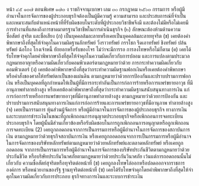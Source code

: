 หน้า ๔๕
๑๓๗ ตอนพิเศษ ๑๗๓ ง ราชกิจจานุเบกษา
เลม
๓๐ กรกฎาคม ๒๕๖๓
กรรมการ หรือผู้มีอำนาจในการจัดการของผู้ประกอบธุรกิจต้องเป็นผู้มีความรู้ ความสามารถ
และประสบการณ์ที่จำเป็นและเหมาะสมกับตำแหน่งหน้าที่ที่รับผิดชอบในระดับที่ผู้ประกอบวิชาชีพจึงมี
และต้องไม่มีหรือไม่เคยมีการทำงานที่แสดงถึงการขาดมาตรฐานวิชาชีพในการดำเนินธุรกิจ
(๒) ลักษณะต้องห้ามด้านความซื่อสัตย์ สุจริต และชื่อเสียง
(ก) เป็นบุคคลล้มละลายหรือเคยเป็นบุคคลล้มละลายทุจริต
(ข) เคยต้องคำพิพากษาถึงที่สุดให้จำคุกในความผิดฐานลักทรัพย์ วิ่งราวทรัพย์ กรรโชก
รีดเอาทรัพย์ ชิงทรัพย์ ปล้นทรัพย์ ฉ้อโกง โกงเจ้าหนี้ ยักยอกหรือรับของโจร ไม่ว่าจะมีการรอ
การลงโทษหรือไม่ก็ตาม
(ค) เคยได้รับโทษจำคุกโดยคำพิพากษาถึงที่สุดให้จำคุกในความผิดเกี่ยวกับการปลอม
และการแปลงตามประมวลกฎหมายอาญาหรือความผิดเกี่ยวกับคอมพิวเตอร์ตามกฎหมายว่าด้วย
การกระทําความผิดเกี่ยวกับคอมพิวเตอร์
(ง) เคยต้องคำพิพากษาถึงที่สุดว่ากระทำความผิดฐานฟอกเงินหรือเคยต้องคำพิพากษา
หรือคำสั่งของศาลให้ทรัพย์ตกเป็นของแผ่นดิน ตามกฎหมายว่าด้วยการป้องกันและปราบปรามการฟอกเงิน
หรือเป็นบุคคลที่ถูกกําหนดให้เป็นผู้ที่มีการกระทำอันเป็นการก่อการร้ายหรือการแพร่ขยายอาวุธ
ที่มีอานุภาพทำลายล้างสูง หรือเคยต้องคำพิพากษาถึงที่สุดว่ากระทำความผิดฐานสนับสนุนทางการเงิน
แก่การก่อการร้ายหรือการแพร่ขยายอาวุธที่มีอานุภาพทำลายล้างสูง ตามกฎหมายว่าด้วยการป้องกัน
และปราบปรามการสนับสนุนทางการเงินแก่การก่อการร้ายและการแพร่ขยายอาวุธที่มีอานุภาพ
ทำลายล้างสูง
(จ) เคยเป็นกรรมการ หุ้นส่วนผู้จัดการ หรือผู้มีอำนาจในการจัดการของผู้ประกอบธุรกิจ
ทางการเงินและระบบการชำระเงินในขณะที่ถูกเพิกถอนการอนุญาตประกอบธุรกิจหรือเพิกถอนการจดทะเบียน
ประกอบธุรกิจ โดยผู้นั้นมีส่วนเกี่ยวข้องหรือรับผิดชอบในการถูกเพิกถอนการอนุญาตหรือถูกเพิกถอน
การจดทะเบียน
(2) เคยถูกถอดถอนจากการเป็นกรรมการหรือผู้มีอำนาจในการจัดการของสถาบันการเงิน
ตามกฎหมายว่าด้วยธุรกิจสถาบันการเงิน หรือเคยถูกถอดถอนจากการเป็นกรรมการหรือผู้มีอำนาจ
ในการจัดการของบริษัทหลักทรัพย์ตามกฎหมายว่าด้วยหลักทรัพย์และตลาดหลักทรัพย์ หรือเคยถูกถอดถอน
จากการเป็นกรรมการหรือผู้มีอำนาจในการจัดการของบริษัทประกันชีวิตตามกฎหมายว่าด้วยประกันชีวิต
หรือบริษัทประกันวินาศภัยตามกฎหมายว่าด้วยประกันวินาศภัย เว้นแต่การถอดถอนนั้นไม่เกี่ยวกับ
ความซื่อสัตย์สุจริตหรือทุจริตต่อหน้าที่
(ช) เคยถูกลงโทษไล่ออกหรือปลดออกจากราชการ องค์การ หรือหน่วยงานของรัฐ
ฐานทุจริตต่อหน้าที่
(ซ) เคยได้รับโทษจำคุกโดยคำพิพากษาถึงที่สุดให้จำคุกในความผิดเกี่ยวกับการประกอบ
ธุรกิจทางการเงินและระบบการชำระเงิน
